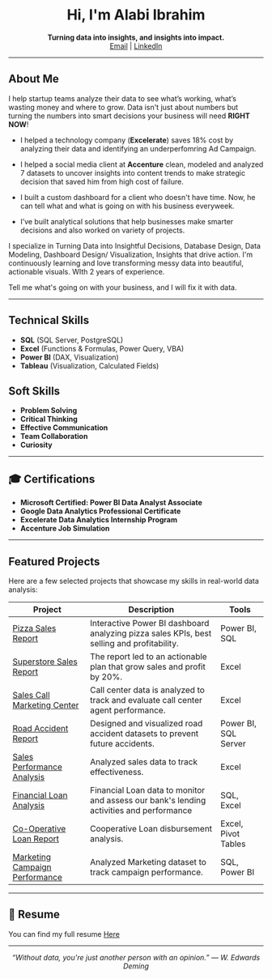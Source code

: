 <h1 align="center">Hi, I'm Alabi Ibrahim</h1>

<p align="center">
  <b>Turning data into insights, and insights into impact.</b><br>
  <a href="mailto:alabi0147@gmail.com">Email</a> |
  <a href="https://www.linkedin.com/in/alabi-ibrahim-73332b236">LinkedIn</a> 
</p>

---

## About Me

I help startup teams analyze their data to see what’s working, what’s wasting money and where to grow. Data isn't just about numbers but turning the numbers into smart decisions your business will need **RIGHT NOW**!

- I helped a technology company (**Excelerate**) saves 18% cost by analyzing their data and identifying an underperfomring Ad Campaign. 

- I helped a social media client at **Accenture** clean, modeled and analyzed 7 datasets to uncover insights into content trends to make strategic decision that saved him from high cost of failure.
  
- I built a custom dashboard for a client who doesn't have time. Now, he can tell what and what is going on with his business everyweek. 

- I’ve built analytical solutions that help businesses make smarter decisions and also worked on variety of projects.

I specialize in Turning Data into Insightful Decisions, Database Design, Data Modeling, Dashboard Design/ Visualization, Insights that drive action. I'm continuously learning and love transforming messy data into beautiful, actionable visuals. WIth 2 years of experience.

Tell me what's going on with your business, and I will fix it with data.


---

## Technical Skills 
- **SQL** (SQL Server, PostgreSQL)
- **Excel** (Functions & Formulas, Power Query, VBA)
- **Power BI** (DAX, Visualization)
- **Tableau** (Visualization, Calculated Fields)

## Soft Skills
- **Problem Solving**
- **Critical Thinking**
- **Effective Communication**
- **Team Collaboration**
- **Curiosity**

---

## 🎓 Certifications

- **Microsoft Certified: Power BI Data Analyst Associate**
- **Google Data Analytics Professional Certificate**
- **Excelerate Data Analytics Internship Program**
- **Accenture Job Simulation**

---

## Featured Projects

Here are a few selected projects that showcase my skills in real-world data analysis:

| Project | Description | Tools |
|--------|-------------|-------|
| [Pizza Sales Report](https://alabiibrahim.github.io/Pizza-sales-report/) | Interactive Power BI dashboard analyzing pizza sales KPIs, best selling and profitability. | Power BI, SQL |
| [Superstore Sales Report](https://alabiibrahim.github.io/Superstore-Sales-Report/) | The report led to an actionable plan that grow sales and profit by 20%. | Excel |
| [Sales Call Marketing Center](https://alabiibrahim.github.io/Sales-Call-Marketing-Center/) | Call center data is analyzed to track and evaluate call center agent performance. | Excel |
| [Road Accident Report](https://alabiibrahim.github.io/Road-accident-report/) | Designed and visualized road accident datasets to prevent future accidents. | Power BI, SQL Server |
| [Sales Performance Analysis](https://alabiibrahim.github.io/Sales-Performance-Analysis/) | Analyzed sales data to track effectiveness. | Excel |
| [Financial Loan Analysis](https://alabiibrahim.github.io/Financial-Loan-Analysis/) | Financial Loan data to monitor and assess our bank's lending activities and performance | SQL, Excel |
| [Co-Operative Loan Report](https://alabiibrahim.github.io/Cooperative-Loan-Analysis/) | Cooperative Loan disbursement analysis. | Excel, Pivot Tables |
| [Marketing Campaign Performance](https://alabiibrahim.github.io/Marketing-Campaign-Performance/) | Analyzed Marketing dataset to track campaign performance. | SQL, Power BI |

---

## 📄 Resume

You can find my full resume [Here](https://github.com/alabiibrahim/myportfolio/blob/main/Resume/Alabi%20Ibrahim%20Resume.pdf)

---



<p align="center">
  <i>“Without data, you're just another person with an opinion.” — W. Edwards Deming</i>
</p>
